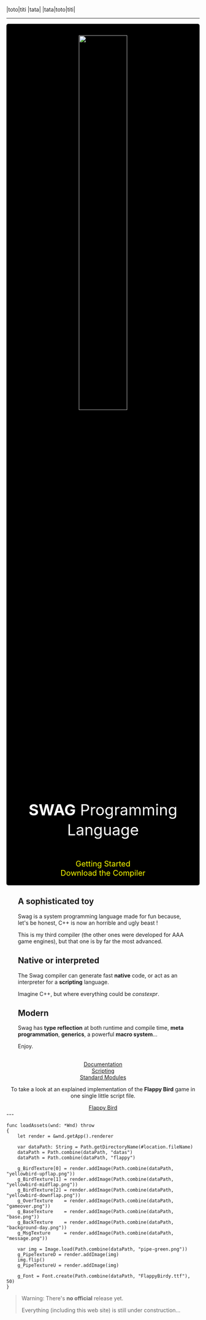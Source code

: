 |toto|titi
|tata|
|tata|toto|titi|

---
<div style="background-color:Black; border-radius: 5px;" align="center">
    <p style="padding-top:30px;"> <img src="imgs/swag_logo.png" width=50%> </p>
    <p style="color:white;font-size:40px;line-height:1.3em;"> <b>SWAG</b> Programming Language </p>
    <div style="margin-top:50px; padding-bottom:20px; color:White; font-size:20px;">
        <div class="round-button"><a href="getting-started.php" style="color:#F7F900; text-decoration:none;">Getting Started</a></div>
        <div class="round-button"><a href="https://github.com/swag-lang/swag/releases" style="color:#F7F900; text-decoration:none;">Download the Compiler</a> </div>
    </div>
</div>

<div style="display:flex;flex-wrap:wrap;margin-bottom:30px;">
    <div style="flex:200px; padding-left:30px; padding-right:30px;">
        <h2>A sophisticated toy</h2>
        <p>Swag is a system programming language made for fun because, let's be honest, C++ is now an horrible and ugly beast !</p>
        This is my third compiler (the other ones were developed for AAA game engines), but that one is by far the most advanced.
    </div>
    <div style="flex:200px; padding-left:30px; padding-right:30px;">
        <h2>Native or interpreted</h2>
        <p>The Swag compiler can generate fast <b>native</b> code, or act as an interpreter for a <b>scripting</b> language.</p>
        Imagine C++, but where everything could be <i>constexpr</i>.
    </div>
    <div style="flex:200px; padding-left:30px; padding-right:30px;">
        <h2>Modern</h2>
        <p>Swag has <b>type reflection</b> at both runtime and compile time, <b>meta programmation</b>, <b>generics</b>, a powerful <b>macro system</b>...</p>
        Enjoy.
    </div>
</div>

<div align="center">
    <div class="round-button">
        <a href="language.php" class="no-decoration">Documentation</a>
    </div>
    <div class="round-button">
        <a href="swag-as-script.php" class="no-decoration">Scripting</a>
    </div>
    <div class="round-button">
        <a href="std.php">Standard Modules</a>
    </div>
</div>

<div align="center">
    <p>To take a look at an explained implementation of the <b>Flappy Bird</b> game in one single little script file.</p>
    <div class="round-button">
        <a href="flappy.php" class="no-decoration">Flappy Bird</a>
    </div>
</div>
---

```swag
func loadAssets(wnd: *Wnd) throw
{
    let render = &wnd.getApp().renderer

    var dataPath: String = Path.getDirectoryName(#location.fileName)
    dataPath = Path.combine(dataPath, "datas")
    dataPath = Path.combine(dataPath, "flappy")

    g_BirdTexture[0] = render.addImage(Path.combine(dataPath, "yellowbird-upflap.png"))
    g_BirdTexture[1] = render.addImage(Path.combine(dataPath, "yellowbird-midflap.png"))
    g_BirdTexture[2] = render.addImage(Path.combine(dataPath, "yellowbird-downflap.png"))
    g_OverTexture    = render.addImage(Path.combine(dataPath, "gameover.png"))
    g_BaseTexture    = render.addImage(Path.combine(dataPath, "base.png"))
    g_BackTexture    = render.addImage(Path.combine(dataPath, "background-day.png"))
    g_MsgTexture     = render.addImage(Path.combine(dataPath, "message.png"))

    var img = Image.load(Path.combine(dataPath, "pipe-green.png"))
    g_PipeTextureD = render.addImage(img)
    img.flip()
    g_PipeTextureU = render.addImage(img)

    g_Font = Font.create(Path.combine(dataPath, "FlappyBirdy.ttf"), 50)
}
```

> Warning:
> There's **no official** release yet.
>
> Everything (including this web site) is still under construction...